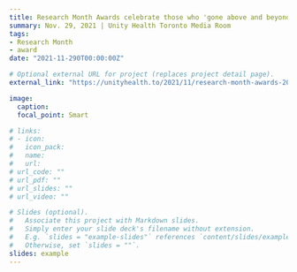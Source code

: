 ```yaml
---
title: Research Month Awards celebrate those who 'gone above and beyond' in Research at Unity Health
summary: Nov. 29, 2021 | Unity Health Toronto Media Room
tags:
- Research Month
- award
date: "2021-11-290T00:00:00Z"

# Optional external URL for project (replaces project detail page).
external_link: "https://unityhealth.to/2021/11/research-month-awards-2021/"

image:
  caption:
  focal_point: Smart

# links:
# - icon: 
#   icon_pack: 
#   name: 
#   url: 
# url_code: ""
# url_pdf: ""
# url_slides: ""
# url_video: ""

# Slides (optional).
#   Associate this project with Markdown slides.
#   Simply enter your slide deck's filename without extension.
#   E.g. `slides = "example-slides"` references `content/slides/example-slides.md`.
#   Otherwise, set `slides = ""`.
slides: example
---
```


